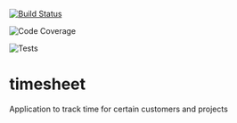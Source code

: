 [![Build Status](https://dev.azure.com/jan-niklaskoehler/timesheet/_apis/build/status/popokatapepel.timesheet?branchName=master)](https://dev.azure.com/jan-niklaskoehler/timesheet/_build/latest?definitionId=1&branchName=master)

![Code Coverage](https://img.shields.io/azure-devops/coverage/jan-niklaskoehler/timesheet/1?style=plastic&logo=azure-pipelines)

![Tests](https://img.shields.io/azure-devops/tests/jan-niklaskoehler/timesheet/1?compact_message&style=plastic&logo=azure-pipelines)

# timesheet
Application to track time for certain customers and projects
